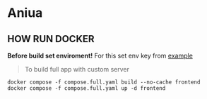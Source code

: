 # Aniua

## HOW RUN DOCKER

**Before build set enviroment!**
For this set env key from [example](https://github.com/AnswerShy/Aniua/blob/main/.example.env)

> To build full app with custom server

```
docker compose -f compose.full.yaml build --no-cache frontend
docker compose -f compose.full.yaml up -d frontend
```
